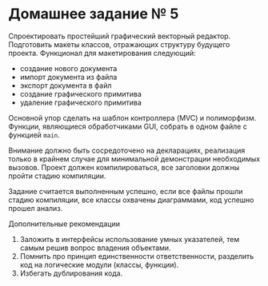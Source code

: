 # Домашнее задание № 5

Спроектировать простейший графический векторный редактор. Подготовить макеты классов, отражающих структуру будущего проекта.
Функционал для макетирования следующий:
- создание нового документа
- импорт документа из файла
- экспорт документа в файл
- создание графического примитива
- удаление графического примитива

Основной упор сделать на шаблон контроллера (MVC) и полиморфизм. Функции, являющиеся обработчиками GUI, собрать в одном файле с функцией `main`.

Внимание должно быть сосредоточено на декларациях, реализация только в крайнем случае для минимальной демонстрации необходимых вызовов. Проект должен компилироваться, все заголовки должны пройти стадию компиляции.

Задание считается выполненным успешно, если все файлы прошли стадию компиляции, все классы охвачены диаграммами, код успешно прошел анализ.

Дополнительные рекомендации
1. Заложить в интерфейсы использование умных указателей, тем самым решив вопрос владения объектами.
2. Помнить про принцип единственности ответственности, разделить код на логические модули (классы, функции).
3. Избегать дублирования кода.